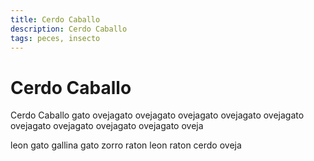 ```yaml
---
title: Cerdo Caballo
description: Cerdo Caballo
tags: peces, insecto
---
```


# Cerdo Caballo

Cerdo Caballo gato ovejagato ovejagato ovejagato ovejagato ovejagato ovejagato ovejagato ovejagato ovejagato oveja

leon gato gallina gato zorro raton leon raton cerdo oveja